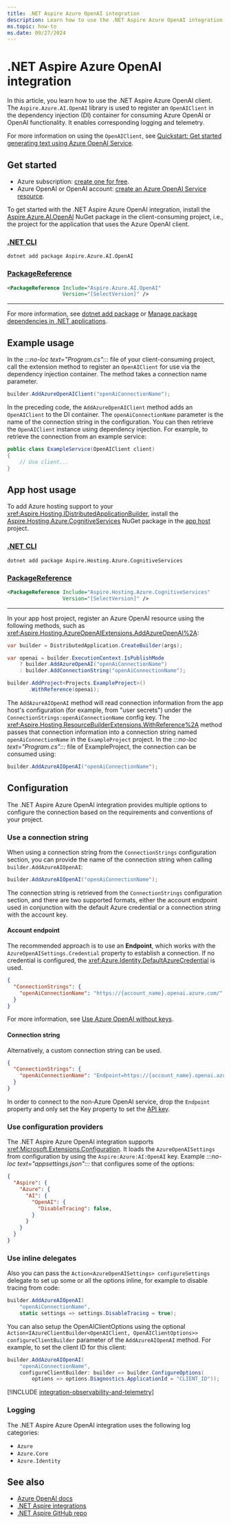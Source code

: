 ```yaml
---
title: .NET Aspire Azure OpenAI integration
description: Learn how to use the .NET Aspire Azure OpenAI integration.
ms.topic: how-to
ms.date: 09/27/2024
---
```


# .NET Aspire Azure OpenAI integration

In this article, you learn how to use the .NET Aspire Azure OpenAI client. The `Aspire.Azure.AI.OpenAI` library is used to register an `OpenAIClient` in the dependency injection (DI) container for consuming Azure OpenAI or OpenAI functionality. It enables corresponding logging and telemetry.

For more information on using the `OpenAIClient`, see [Quickstart: Get started generating text using Azure OpenAI Service](/azure/ai-services/openai/quickstart?tabs=command-line%2Cpython&pivots=programming-language-csharp).

## Get started

- Azure subscription: [create one for free](https://azure.microsoft.com/free/).
- Azure OpenAI or OpenAI account: [create an Azure OpenAI Service resource](/azure/ai-services/openai/how-to/create-resource).

To get started with the .NET Aspire Azure OpenAI integration, install the [Aspire.Azure.AI.OpenAI](https://www.nuget.org/packages/Aspire.Azure.AI.OpenAI) NuGet package in the client-consuming project, i.e., the project for the application that uses the Azure OpenAI client.

### [.NET CLI](#tab/dotnet-cli)

```dotnetcli
dotnet add package Aspire.Azure.AI.OpenAI
```

### [PackageReference](#tab/package-reference)

```xml
<PackageReference Include="Aspire.Azure.AI.OpenAI"
                  Version="[SelectVersion]" />
```

---

For more information, see [dotnet add package](/dotnet/core/tools/dotnet-add-package) or [Manage package dependencies in .NET applications](/dotnet/core/tools/dependencies).

## Example usage

In the _:::no-loc text="Program.cs":::_ file of your client-consuming project, call the extension method to register an `OpenAIClient` for use via the dependency injection container. The method takes a connection name parameter.

```csharp
builder.AddAzureOpenAIClient("openAiConnectionName");
```

In the preceding code, the `AddAzureOpenAIClient` method adds an `OpenAIClient` to the DI container. The `openAiConnectionName` parameter is the name of the connection string in the configuration. You can then retrieve the `OpenAIClient` instance using dependency injection. For example, to retrieve the connection from an example service:

```csharp
public class ExampleService(OpenAIClient client)
{
    // Use client...
}
```

## App host usage

To add Azure hosting support to your <xref:Aspire.Hosting.IDistributedApplicationBuilder>, install the [Aspire.Hosting.Azure.CognitiveServices](https://www.nuget.org/packages/Aspire.Hosting.Azure.CognitiveServices) NuGet package in the [app host](xref:aspire/app-host) project.

### [.NET CLI](#tab/dotnet-cli)

```dotnetcli
dotnet add package Aspire.Hosting.Azure.CognitiveServices
```

### [PackageReference](#tab/package-reference)

```xml
<PackageReference Include="Aspire.Hosting.Azure.CognitiveServices"
                  Version="[SelectVersion]" />
```

---

In your app host project, register an Azure OpenAI resource using the following methods, such as <xref:Aspire.Hosting.AzureOpenAIExtensions.AddAzureOpenAI%2A>:

```csharp
var builder = DistributedApplication.CreateBuilder(args);

var openai = builder.ExecutionContext.IsPublishMode
    ? builder.AddAzureOpenAI("openAiConnectionName")
    : builder.AddConnectionString("openAiConnectionName");

builder.AddProject<Projects.ExampleProject>()
       .WithReference(openai);
```

The `AddAzureAIOpenAI` method will read connection information from the app host's configuration (for example, from "user secrets") under the `ConnectionStrings:openAiConnectionName` config key. The <xref:Aspire.Hosting.ResourceBuilderExtensions.WithReference%2A> method passes that connection information into a connection string named `openAiConnectionName` in the `ExampleProject` project. In the _:::no-loc text="Program.cs":::_ file of ExampleProject, the connection can be consumed using:

```csharp
builder.AddAzureAIOpenAI("openAiConnectionName");
```

## Configuration

The .NET Aspire Azure OpenAI integration provides multiple options to configure the connection based on the requirements and conventions of your project.

### Use a connection string

When using a connection string from the `ConnectionStrings` configuration section, you can provide the name of the connection string when calling `builder.AddAzureAIOpenAI`:

```csharp
builder.AddAzureAIOpenAI("openAiConnectionName");
```

The connection string is retrieved from the `ConnectionStrings` configuration section, and there are two supported formats, either the account endpoint used in conjunction with the default Azure credential or a connection string with the account key.

#### Account endpoint

The recommended approach is to use an **Endpoint**, which works with the `AzureOpenAISettings.Credential` property to establish a connection. If no credential is configured, the <xref:Azure.Identity.DefaultAzureCredential> is used.

```json
{
  "ConnectionStrings": {
    "openAiConnectionName": "https://{account_name}.openai.azure.com/"
  }
}
```

For more information, see [Use Azure OpenAI without keys](/azure/developer/ai/keyless-connections).

#### Connection string

Alternatively, a custom connection string can be used.

```json
{
  "ConnectionStrings": {
    "openAiConnectionName": "Endpoint=https://{account_name}.openai.azure.com/;Key={account_key};"
  }
}
```

In order to connect to the non-Azure OpenAI service, drop the `Endpoint` property and only set the Key property to set the [API key](https://platform.openai.com/account/api-keys).

### Use configuration providers

The .NET Aspire Azure OpenAI integration supports <xref:Microsoft.Extensions.Configuration>. It loads the `AzureOpenAISettings` from configuration by using the `Aspire:Azure:AI:OpenAI` key. Example _:::no-loc text="appsettings.json":::_ that configures some of the options:

```json
{
  "Aspire": {
    "Azure": {
      "AI": {
        "OpenAI": {
          "DisableTracing": false,
        }
      }
    }
  }
}
```

### Use inline delegates

Also you can pass the `Action<AzureOpenAISettings> configureSettings` delegate to set up some or all the options inline, for example to disable tracing from code:

```csharp
builder.AddAzureAIOpenAI(
    "openAiConnectionName",
    static settings => settings.DisableTracing = true);
```

You can also setup the OpenAIClientOptions using the optional `Action<IAzureClientBuilder<OpenAIClient, OpenAIClientOptions>> configureClientBuilder` parameter of the `AddAzureAIOpenAI` method. For example, to set the client ID for this client:

```csharp
builder.AddAzureAIOpenAI(
    "openAiConnectionName",
    configureClientBuilder: builder => builder.ConfigureOptions(
        options => options.Diagnostics.ApplicationId = "CLIENT_ID"));
```

[!INCLUDE [integration-observability-and-telemetry](../includes/integration-observability-and-telemetry.md)]

### Logging

The .NET Aspire Azure OpenAI integration uses the following log categories:

- `Azure`
- `Azure.Core`
- `Azure.Identity`

## See also

- [Azure OpenAI docs](/azure/ai-services/openai/overview)
- [.NET Aspire integrations](../fundamentals/integrations-overview.md)
- [.NET Aspire GitHub repo](https://github.com/dotnet/aspire)
